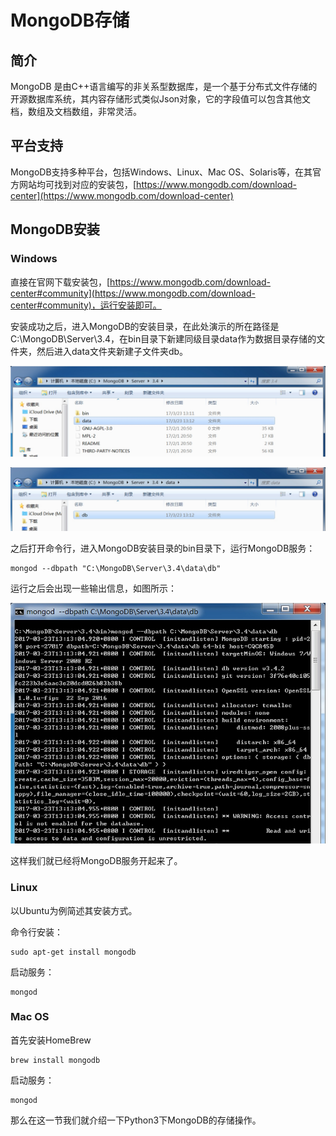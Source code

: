 # MongoDB存储

## 简介

MongoDB 是由C++语言编写的非关系型数据库，是一个基于分布式文件存储的开源数据库系统，其内容存储形式类似Json对象，它的字段值可以包含其他文档，数组及文档数组，非常灵活。

## 平台支持

MongoDB支持多种平台，包括Windows、Linux、Mac OS、Solaris等，在其官方网站均可找到对应的安装包，[https://www.mongodb.com/download-center](https://www.mongodb.com/download-center)

## MongoDB安装

### Windows

直接在官网下载安装包，[https://www.mongodb.com/download-center#community](https://www.mongodb.com/download-center#community)，运行安装即可。

安装成功之后，进入MongoDB的安装目录，在此处演示的所在路径是C:\MongoDB\Server\3.4，在bin目录下新建同级目录data作为数据目录存储的文件夹，然后进入data文件夹新建子文件夹db。

![](./assets/2017-06-03-15-15-55.jpg)

![](./assets/2017-06-03-15-15-12.jpg)

之后打开命令行，进入MongoDB安装目录的bin目录下，运行MongoDB服务：

```
mongod --dbpath "C:\MongoDB\Server\3.4\data\db"
```

运行之后会出现一些输出信息，如图所示：

![](./assets/2017-06-03-15-20-29.jpg)

这样我们就已经将MongoDB服务开起来了。

### Linux

以Ubuntu为例简述其安装方式。

命令行安装：

```
sudo apt-get install mongodb
```

启动服务：

```
mongod
```

### Mac OS

首先安装HomeBrew

```
brew install mongodb
```

启动服务：

```
mongod
```

那么在这一节我们就介绍一下Python3下MongoDB的存储操作。



